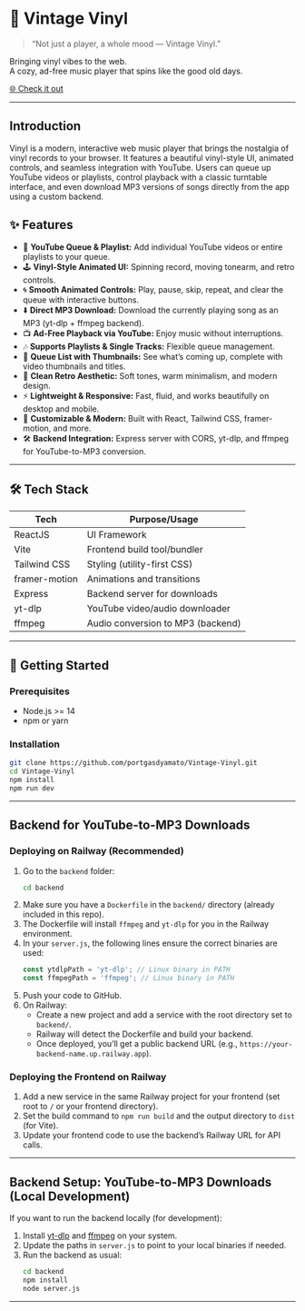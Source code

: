 # 🎵 Vintage Vinyl

> “Not just a player, a whole mood — Vintage Vinyl.”

Bringing vinyl vibes to the web.  
A cozy, ad-free music player that spins like the good old days.

[🌐 Check it out](https://lnkd.in/gENX7_DY)

---

## Introduction
Vinyl is a modern, interactive web music player that brings the nostalgia of vinyl records to your browser. It features a beautiful vinyl-style UI, animated controls, and seamless integration with YouTube. Users can queue up YouTube videos or playlists, control playback with a classic turntable interface, and even download MP3 versions of songs directly from the app using a custom backend.

## ✨ Features
- 🎵 **YouTube Queue & Playlist:** Add individual YouTube videos or entire playlists to your queue.
- 🕹️ **Vinyl-Style Animated UI:** Spinning record, moving tonearm, and retro controls.
- 🌀 **Smooth Animated Controls:** Play, pause, skip, repeat, and clear the queue with interactive buttons.
- ⬇️ **Direct MP3 Download:** Download the currently playing song as an MP3 (yt-dlp + ffmpeg backend).
- 📺 **Ad-Free Playback via YouTube:** Enjoy music without interruptions.
- 🎶 **Supports Playlists & Single Tracks:** Flexible queue management.
- 📜 **Queue List with Thumbnails:** See what’s coming up, complete with video thumbnails and titles.
- 🧼 **Clean Retro Aesthetic:** Soft tones, warm minimalism, and modern design.
- ⚡ **Lightweight & Responsive:** Fast, fluid, and works beautifully on desktop and mobile.
- 🎨 **Customizable & Modern:** Built with React, Tailwind CSS, framer-motion, and more.
- 🛠️ **Backend Integration:** Express server with CORS, yt-dlp, and ffmpeg for YouTube-to-MP3 conversion.

---

## 🛠️ Tech Stack

| Tech         | Purpose/Usage                        |
|--------------|--------------------------------------|
| ReactJS      | UI Framework                         |
| Vite         | Frontend build tool/bundler          |
| Tailwind CSS | Styling (utility-first CSS)          |
| framer-motion| Animations and transitions           |
| Express      | Backend server for downloads         |
| yt-dlp       | YouTube video/audio downloader       |
| ffmpeg       | Audio conversion to MP3 (backend)    |

---

## 🚀 Getting Started

### Prerequisites

- Node.js >= 14
- npm or yarn

### Installation

```bash
git clone https://github.com/portgasdyamato/Vintage-Vinyl.git
cd Vintage-Vinyl
npm install
npm run dev
```

---

## Backend for YouTube-to-MP3 Downloads

### Deploying on Railway (Recommended)

1. Go to the `backend` folder:
   ```sh
   cd backend
   ```
2. Make sure you have a `Dockerfile` in the `backend/` directory (already included in this repo).
3. The Dockerfile will install `ffmpeg` and `yt-dlp` for you in the Railway environment.
4. In your `server.js`, the following lines ensure the correct binaries are used:
   ```js
   const ytdlpPath = 'yt-dlp'; // Linux binary in PATH
   const ffmpegPath = 'ffmpeg'; // Linux binary in PATH
   ```
5. Push your code to GitHub.
6. On Railway:
   - Create a new project and add a service with the root directory set to `backend/`.
   - Railway will detect the Dockerfile and build your backend.
   - Once deployed, you’ll get a public backend URL (e.g., `https://your-backend-name.up.railway.app`).

### Deploying the Frontend on Railway

1. Add a new service in the same Railway project for your frontend (set root to `/` or your frontend directory).
2. Set the build command to `npm run build` and the output directory to `dist` (for Vite).
3. Update your frontend code to use the backend’s Railway URL for API calls.

---

## Backend Setup: YouTube-to-MP3 Downloads (Local Development)

If you want to run the backend locally (for development):

1. Install [yt-dlp](https://github.com/yt-dlp/yt-dlp/releases/latest) and [ffmpeg](https://www.gyan.dev/ffmpeg/builds/) on your system.
2. Update the paths in `server.js` to point to your local binaries if needed.
3. Run the backend as usual:
   ```sh
   cd backend
   npm install
   node server.js
   ```

---

